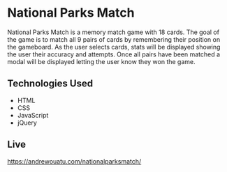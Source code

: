 # National Parks Match
National Parks Match is a memory match game with 18 cards. The goal of the game is to match all 9 pairs of cards by remembering their position on the gameboard. As the user selects cards, stats will be displayed showing the user their accuracy and attempts. Once all pairs have been matched a modal will be displayed letting the user know they won the game.

## Technologies Used
- HTML
- CSS
- JavaScript
- jQuery

## Live
https://andrewouatu.com/nationalparksmatch/


